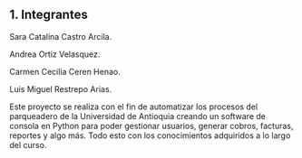 ## **1.   Integrantes**

Sara Catalina Castro Arcila.

Andrea Ortiz Velasquez.

Carmen Cecilia Ceren Henao.

Luis Miguel Restrepo Arias.

Este proyecto se realiza con el fin de automatizar los procesos del parqueadero de la Universidad de Antioquia creando un software de consola en Python para poder gestionar usuarios, generar cobros, facturas, reportes y algo más. Todo esto con los conocimientos adquiridos a lo largo del curso.
